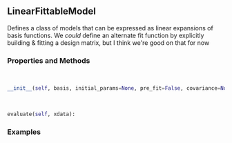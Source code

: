 ## <a id="McUtils.Zachary.FittableModels.LinearFittableModel">LinearFittableModel</a>
Defines a class of models that can be expressed as linear expansions of basis functions.
We _could_ define an alternate fit function by explicitly building & fitting a design matrix, but I think we're good on that for now

### Properties and Methods
<a id="McUtils.Zachary.FittableModels.LinearFittableModel.__init__" class="docs-object-method">&nbsp;</a>
```python
__init__(self, basis, initial_params=None, pre_fit=False, covariance=None): 
```

<a id="McUtils.Zachary.FittableModels.LinearFittableModel.evaluate" class="docs-object-method">&nbsp;</a>
```python
evaluate(self, xdata): 
```

### Examples


